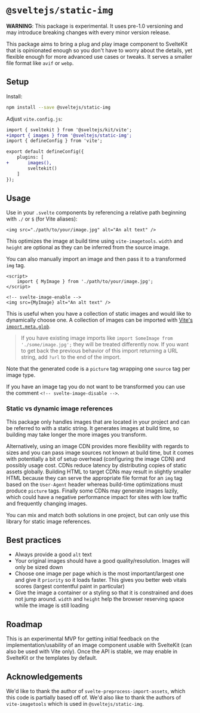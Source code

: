 # `@sveltejs/static-img`

**WARNING**: This package is experimental. It uses pre-1.0 versioning and may introduce breaking changes with every minor version release.

This package aims to bring a plug and play image component to SvelteKit that is opinionated enough so you don't have to worry about the details, yet flexible enough for more advanced use cases or tweaks. It serves a smaller file format like `avif` or `webp`.

## Setup

Install:

```bash
npm install --save @sveltejs/static-img
```

Adjust `vite.config.js`:

```diff
import { sveltekit } from '@sveltejs/kit/vite';
+import { images } from '@sveltejs/static-img';
import { defineConfig } from 'vite';

export default defineConfig({
	plugins: [
+		images(),
		sveltekit()
	]
});
```

## Usage

Use in your `.svelte` components by referencing a relative path beginning with `./` or `$` (for Vite aliases):

```svelte
<img src="./path/to/your/image.jpg" alt="An alt text" />
```

This optimizes the image at build time using `vite-imagetools`. `width` and `height` are optional as they can be inferred from the source image.

You can also manually import an image and then pass it to a transformed `img` tag.

```svelte
<script>
	import { MyImage } from './path/to/your/image.jpg';
</script>

<!-- svelte-image-enable -->
<img src={MyImage} alt="An alt text" />
```

This is useful when you have a collection of static images and would like to dynamically choose one. A collection of images can be imported with [Vite's `import.meta.glob`](https://vitejs.dev/guide/features.html#glob-import).

> If you have existing image imports like `import SomeImage from './some/image.jpg';` they will be treated differently now. If you want to get back the previous behavior of this import returning a URL string, add `?url` to the end of the import.

Note that the generated code is a `picture` tag wrapping one `source` tag per image type.

If you have an image tag you do not want to be transformed you can use the comment `<!-- svelte-image-disable -->`.

### Static vs dynamic image references

This package only handles images that are located in your project and can be referred to with a static string. It generates images at build time, so building may take longer the more images you transform.

Alternatively, using an image CDN provides more flexibility with regards to sizes and you can pass image sources not known at build time, but it comes with potentially a bit of setup overhead (configuring the image CDN) and possibly usage cost. CDNs reduce latency by distributing copies of static assets globally. Building HTML to target CDNs may result in slightly smaller HTML because they can serve the appropriate file format for an `img` tag based on the `User-Agent` header whereas build-time optimizations must produce `picture` tags. Finally some CDNs may generate images lazily, which could have a negative performance impact for sites with low traffic and frequently changing images.

You can mix and match both solutions in one project, but can only use this library for static image references.

## Best practices

- Always provide a good `alt` text
- Your original images should have a good quality/resolution. Images will only be sized down
- Choose one image per page which is the most important/largest one and give it `priority` so it loads faster. This gives you better web vitals scores (largest contentful paint in particular)
- Give the image a container or a styling so that it is constrained and does not jump around. `width` and `height` help the browser reserving space while the image is still loading

## Roadmap

This is an experimental MVP for getting initial feedback on the implementation/usability of an image component usable with SvelteKit (can also be used with Vite only). Once the API is stable, we may enable in SvelteKit or the templates by default.

## Acknowledgements

We'd like to thank the author of `svelte-preprocess-import-assets`, which this code is partially based off of. We'd also like to thank the authors of `vite-imagetools` which is used in `@sveltejs/static-img`.
